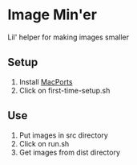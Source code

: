 # Image Min'er

Lil' helper for making images smaller

## Setup

1. Install [MacPorts](https://www.macports.org/)
2. Click on first-time-setup.sh

## Use

1. Put images in src directory
2. Click on run.sh
3. Get images from dist directory
